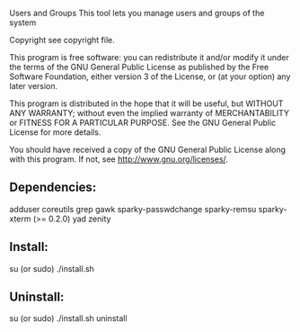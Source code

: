 Users and Groups
This tool lets you manage users and groups of the system

Copyright see copyright file.

This program is free software: you can redistribute it and/or modify
it under the terms of the GNU General Public License as published by
the Free Software Foundation, either version 3 of the License, or
(at your option) any later version.

This program is distributed in the hope that it will be useful,
but WITHOUT ANY WARRANTY; without even the implied warranty of
MERCHANTABILITY or FITNESS FOR A PARTICULAR PURPOSE.  See the
GNU General Public License for more details.

You should have received a copy of the GNU General Public License
along with this program.  If not, see <http://www.gnu.org/licenses/>.

Dependencies:
-------------
adduser
coreutils
grep
gawk
sparky-passwdchange
sparky-remsu
sparky-xterm (>= 0.2.0)
yad
zenity

Install:
-------------
su (or sudo) 
./install.sh

Uninstall:
-------------
su (or sudo)
./install.sh uninstall
